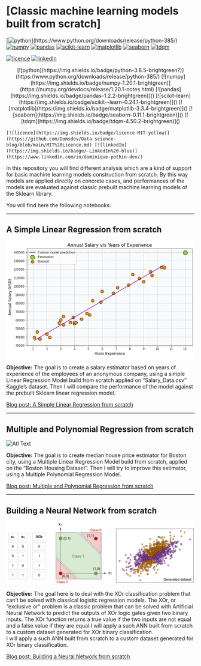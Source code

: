 # [Classic machine learning models built from scratch]

[![python](https://img.shields.io/badge/python-3.8.5-brightgreen?)](https://www.python.org/downloads/release/python-385/)
[![numpy](https://img.shields.io/badge/numpy-1.20.1-brightgreen)](https://numpy.org/devdocs/release/1.20.1-notes.html)
[![pandas](https://img.shields.io/badge/pandas-1.2.2-brightgreen)]()
[![scikit-learn](https://img.shields.io/badge/scikit--learn-0.24.1-brightgreen)]()
[![matplotlib](https://img.shields.io/badge/matplotlib-3.3.4-brightgreen)]()
[![seaborn](https://img.shields.io/badge/seaborn-0.11.1-brightgreen)]()
[![tdqm](https://img.shields.io/badge/tdqm-4.50.2-brightgreen)]()

[![licence](https://img.shields.io/badge/licence-MIT-yellow)](https://github.com/Domsdev/Data-science-blog/blob/main/MIT%20Licence.md) [![linkedIn](https://img.shields.io/badge/-LinkedIn%20-blue)](https://www.linkedin.com/in/dominique-pothin-dev/)

<p align="center">
    [![python](https://img.shields.io/badge/python-3.8.5-brightgreen?)](https://www.python.org/downloads/release/python-385/)
    [![numpy](https://img.shields.io/badge/numpy-1.20.1-brightgreen)](https://numpy.org/devdocs/release/1.20.1-notes.html)
    [![pandas](https://img.shields.io/badge/pandas-1.2.2-brightgreen)]()
    [![scikit-learn](https://img.shields.io/badge/scikit--learn-0.24.1-brightgreen)]()
    [![matplotlib](https://img.shields.io/badge/matplotlib-3.3.4-brightgreen)]()
    [![seaborn](https://img.shields.io/badge/seaborn-0.11.1-brightgreen)]()
    [![tdqm](https://img.shields.io/badge/tdqm-4.50.2-brightgreen)]()

    [![licence](https://img.shields.io/badge/licence-MIT-yellow)](https://github.com/Domsdev/Data-science-blog/blob/main/MIT%20Licence.md) [![linkedIn](https://img.shields.io/badge/-LinkedIn%20-blue)](https://www.linkedin.com/in/dominique-pothin-dev/)
</p>


In this repository you will find different analysis which are a kind of support for basic machine learning models construction from scratch. By this way models are applied directly on concrete cases, and performances of the models are evaluated against classic prebuilt machine learning models of the Sklearn library.

You will find here the following notebooks:

---

## A Simple Linear Regression from scratch 

![png](img/linear_regression.png)

**Objective:** The goal is to create a salary estimator based on years of experience of the employees of an anonymous company, using a simple Linear Regression Model build from scratch applied on “Salary_Data.csv” Kaggle’s dataset. Then I will compare the performance of the model against the prebuilt Sklearn linear regression model.<br/>

<a href="https://domsdev.github.io/Data-science-blog/post/a_simple_linear_regression_from_scratch/">Blog post: A Simple Linear Regression from scratch</a>

---

## Multiple and Polynomial Regression from scratch

![Atl Text](img/animation.gif)

**Objective:** The goal is to create median house price estimator for Boston city, using a Multiple Linear Regression Model build from scratch, applied on the “Boston Housing Dataset”. Then I will try to improve this estimator, using a Multiple Polynomial Regression Model.<br/>

<a href="https://domsdev.github.io/Data-science-blog/post/multiple_and_polynomial_regression_from_scratch/">Blog post: Multiple and Polynomial Regression from scratch</a>

---

## Building a Neural Network from scratch

![png](img/xor_example.png)

**Objective:** The goal here is to deal with the XOr classification problem that can’t be solved with classical logistic regression models. The XOr, or “exclusive or” problem is a classic problem that can be solved with Artificial Neural Network to predict the outputs of XOr logic gates given two binary inputs. The XOr function returns a true value if the two inputs are not equal and a false value if they are equal.I will apply a such ANN built from scratch to a custom dataset generated for XOr binary classification.<br/>
I will apply a such ANN built from scratch to a custom dataset generated for XOr binary classification.<br/>

<a href="https://domsdev.github.io/Data-science-blog/post/building_a_neural_network_from_scratch/">Blog post: Building a Neural Network from scratch</a>

